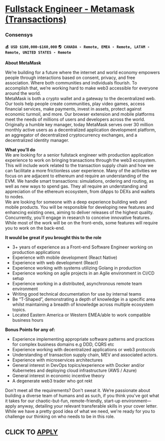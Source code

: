 # [Fullstack Engineer - Metamask (Transactions)](https://www.remotewlb.com/apply/fullstack-engineer-metamask-transactions)  
### Consensys  
#### `💰 USD $100,000~$160,000` `🌎 CANADA - Remote, EMEA - Remote, LATAM - Remote, UNITED STATES - Remote`  

**About MetaMask**

We’re building for a future where the internet and world economy empowers people through interactions based on consent, privacy, and free association. Where both communities and individuals flourish. To accomplish that, we’re working hard to make web3 accessible for everyone around the world.  
MetaMask is both a crypto wallet and a gateway to the decentralized web. Our tools help people create communities, play video games, access financial services, make payments, invest in assets, protect against economic turmoil, and more. Our browser extension and mobile platforms meet the needs of millions of users and developers across the world.  
Originally a humble key manager, today MetaMask serves over 30 million monthly active users as a decentralized application development platform, an aggregator of decentralized cryptocurrency exchanges, and a decentralized identity manager.

**What you’ll do**  
We are looking for a senior fullstack engineer with production application experience to work on bringing transactions through the web3 ecosystem. This will include work related to the transaction supply chain and how we can facilitate a more frictionless user experience. Many of the activities we focus on are adjacent to ethereum and require an understanding of the EVM. We handle smart transactions: simulations, ordering and routing, as well as new ways to spend gas. They all require an understanding and appreciation of the ethereum ecosystem, from dApps to DEXs and wallets to nodes.  
We are looking for someone with a deep experience building web and mobile products. You will be responsible for developing new features and enhancing existing ones, aiming to deliver releases of the highest quality. Concurrently, you'll engage in research to conceive innovative features. While most of the work will be on the front-ends, some features will require you to work on the back-end.

**It would be great if you brought this to the role**

  * 3+ years of experience as a Front-end Software Engineer working on production applications
  * Experience with mobile development (React Native)
  * Experience with web development (React)
  * Experience working with systems utilizing Golang in production
  * Experience working on agile projects in an Agile environment in CI/CD setup
  * Experience working in a distributed, asynchronous remote team environment
  * Writing good technical documentation for use by internal teams
  * Be “T-Shaped”, demonstrating a depth of knowledge in a specific area whilst maintaining a breadth of knowledge across multiple ecosystem topics.
  * Located Eastern America or Western EMEA/able to work compatible business hours

**Bonus Points for any of:**

  * Experience implementing appropriate software patterns and practices for complex business domains e.g DDD, CQRS etc
  * Experience working with decentralized applications or web3 protocols
  * Understanding of transaction supply chain, MEV and associated actors.
  * Experience with microservices architectures
  * General interest in DevOps topics/experience with Docker and/or Kubernetes and deploying cloud infrastructure (AWS / Azure)
  * General interest in economic incentive theory
  * A degenerate web3 trader who got rekt

Don't meet all the requirements? Don't sweat it. We’re passionate about building a diverse team of humans and as such, if you think you've got what it takes for our chaotic-but-fun, remote-friendly, start-up environment—apply anyway, detailing your relevant transferable skills in your cover letter. While we have a pretty good idea of what we need, we're ready for you to challenge our thinking on who needs to be in this role.

  
## CLICK TO [APPLY](https://www.remotewlb.com/apply/fullstack-engineer-metamask-transactions)

